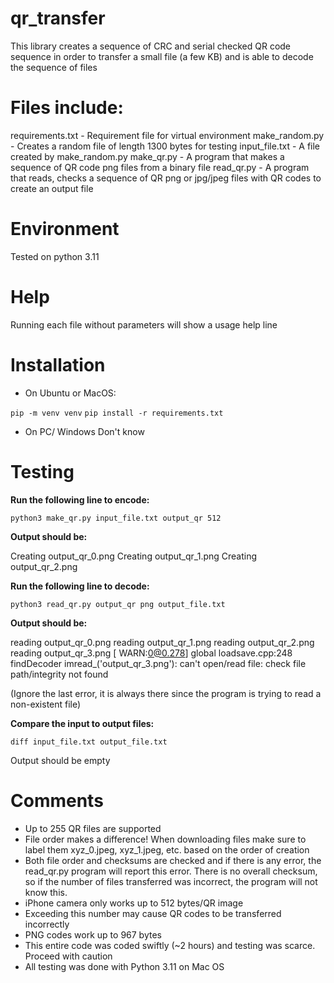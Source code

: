 # qr_transfer

This library creates a sequence of CRC and serial checked QR code sequence in order to transfer a small file (a few KB) and is able to decode the sequence of files

# Files include:
requirements.txt - Requirement file for virtual environment
make_random.py - Creates a random file of length 1300 bytes for testing
input_file.txt - A file created by make_random.py
make_qr.py - A program that makes a sequence of QR code png files from a binary file
read_qr.py - A program that reads, checks a sequence of QR png or jpg/jpeg files with QR codes to create an output file

# Environment
Tested on python 3.11

# Help
Running each file without parameters will show a usage help line

# Installation
- On Ubuntu or MacOS:

`pip -m venv venv`
`pip install -r requirements.txt`

- On PC/ Windows
Don't know

# Testing

**Run the following line to encode:**

`python3 make_qr.py input_file.txt output_qr 512`

**Output should be:**

Creating output_qr_0.png
Creating output_qr_1.png
Creating output_qr_2.png

**Run the following line to decode:**

`python3 read_qr.py output_qr png output_file.txt`

**Output should be:**

reading output_qr_0.png
reading output_qr_1.png
reading output_qr_2.png
reading output_qr_3.png
[ WARN:0@0.278] global loadsave.cpp:248 findDecoder imread_('output_qr_3.png'): can't open/read file: check file path/integrity
not found

(Ignore the last error, it is always there since the program is trying to read a non-existent file)

**Compare the input to output files:**

`diff input_file.txt output_file.txt`

Output should be empty

# Comments

- Up to 255 QR files are supported
- File order makes a difference! When downloading files make sure to label them xyz_0.jpeg, xyz_1.jpeg, etc. based on the order of creation
- Both file order and checksums are checked and if there is any error, the read_qr.py program will report this error. There is no overall checksum, so if the number of files transferred was incorrect, the program will not know this.
- iPhone camera only works up to 512 bytes/QR image
- Exceeding this number may cause QR codes to be transferred incorrectly
- PNG codes work up to 967 bytes
- This entire code was coded swiftly (~2 hours) and testing was scarce. Proceed with caution
- All testing was done with Python 3.11 on Mac OS
